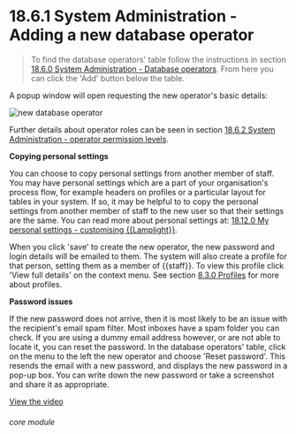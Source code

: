 # 18.6.1    System Administration - Adding a new database operator

> To find the database operators' table follow the instructions in section [18.6.0  System Administration - Database operators](/help/index/v/{{version}}/p/18.6.0). From here you can click the 'Add' button below the table. 

A popup window will open requesting the new operator's basic details:

![new database operator]({{imgpath}}150a.png)

Further details about operator roles can be seen in section [18.6.2  System Administration - operator permission levels](/help/index/v/{{version}}/p/18.6.2).

**Copying personal settings**

You can choose to copy personal settings from another member of staff. You may have personal settings which are a part of your organisation's process flow, for example headers on profiles or a particular layout for tables in your system. If so, it may be helpful to  to copy the personal settings from another member of staff to the new user so that their settings are the same. You can read more about personal settings at: [18.12.0  My personal settings - customising {{Lamplight}}](/help/index/v/{{version}}/p/18.12.0). 

When you click 'save' to create the new operator, the new password and login details will be emailed to them. The system will also create a profile for that person, setting them as a member of {{staff}}. To view this profile click 'View full details' on the context menu. See section [8.3.0  Profiles](/help/index/v/{{version}}/p/8.3.0) for more about profiles. 

**Password issues**

If the new password does not arrive, then it is most likely to be an issue with the recipient's email spam filter. Most inboxes have a spam folder you can check. If you are using a dummy email address however, or are not able to locate it, you can reset the password.  In the database operators' table, click on the menu to the left the new operator and choose 'Reset password'. This resends the email with a new password, and displays the new password in a pop-up box. You can write down the new password or take a screenshot and share it as appropriate.

[View the video](/help/video/id/42)
###### core module

